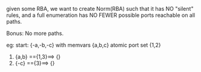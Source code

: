given some RBA, we want to create Norm(RBA) such that
it has NO "silent" rules, and a full enumeration
has NO FEWER possible ports reachable on all paths.

Bonus: No more paths.

eg: start: {-a,-b,-c} with memvars {a,b,c} atomic port set {1,2}
1. {a,b} =={1,3}==> {}
2. {-c} =={3}==> {}